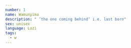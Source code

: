 ```yaml
---
number: 1
name: Wamunyima
description: " ‘the one coming behind’ i.e. last born"
sex: unisex
language: Lozi
tags:
  - w
---
```

